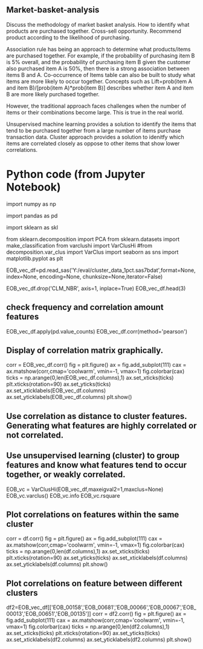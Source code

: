## Market-basket-analysis
Discuss the methodology of market basket analysis. How to identify what products are purchased together. Cross-sell opportunity. Recommend product according to the likelihood of purchasing.

Association rule has being an approach to determine what products/items are purchased together. For example, if the probability of purchasing item B is 5% overall, and the probability of purchasing item B given the customer also purchased item A is 50%, then there is a strong association between items B and A. Co-occurrence of Items table can also be built to study what items are more likely to occur together. Concepts such as Lift=prob(item A and item B)/[prob(item A)*prob(item B)] describes whether item A and item B are more likely purchased together.

However, the traditional approach faces challenges when the number of items or their combinations become large. This is true in the real world. 

Unsupervised machine learning provides a solution to identify the items that tend to be purchased together from a large number of items purchase transaction data. Cluster approach provides a solution to idenitfy which items are correlated closely as oppose to other items that show lower correlations.


# Python code (from Jupyter Notebook)

import numpy as np 

import pandas as pd 

import sklearn as skl

from sklearn.decomposition import PCA
from sklearn.datasets import make_classification
from varclushi import VarClusHi
#from decomposition.var_clus import VarClus
import seaborn as sns
import matplotlib.pyplot as plt

EOB_vec_df=pd.read_sas('Y:/eval/cluster_data_1pct.sas7bdat',format=None, index=None, encoding=None,
                chunksize=None,iterator=False)
                
EOB_vec_df.drop('CLM_NBR', axis=1, inplace=True)
EOB_vec_df.head(3)

## check frequency and correlation amount features
EOB_vec_df.apply(pd.value_counts)
EOB_vec_df.corr(method='pearson')

## Display of correlation matrix graphically.
corr = EOB_vec_df.corr()
fig = plt.figure()
ax = fig.add_subplot(111)
cax = ax.matshow(corr,cmap='coolwarm', vmin=-1, vmax=1)
fig.colorbar(cax)
ticks = np.arange(0,len(EOB_vec_df.columns),1)
ax.set_xticks(ticks)
plt.xticks(rotation=90)
ax.set_yticks(ticks)
ax.set_xticklabels(EOB_vec_df.columns)
ax.set_yticklabels(EOB_vec_df.columns)
plt.show()

## Use correlation as distance to cluster features. Generating what features are highly correlated or not correlated.
## Use unsupervised learning (cluster) to group features and know what features tend to occur together, or weakly correlated.
 
EOB_vc = VarClusHi(EOB_vec_df,maxeigval2=1,maxclus=None)
EOB_vc.varclus()
EOB_vc.info
EOB_vc.rsquare

## Plot correlations on features within the same cluster

corr = df.corr()
fig = plt.figure()
ax = fig.add_subplot(111)
cax = ax.matshow(corr,cmap='coolwarm', vmin=-1, vmax=1)
fig.colorbar(cax)
ticks = np.arange(0,len(df.columns),1)
ax.set_xticks(ticks)
plt.xticks(rotation=90)
ax.set_yticks(ticks)
ax.set_xticklabels(df.columns)
ax.set_yticklabels(df.columns)
plt.show()

## Plot correlations on feature between different clusters

df2=EOB_vec_df[['EOB_00158','EOB_00681','EOB_00066','EOB_00067','EOB_00013','EOB_00651','EOB_00135']]
corr = df2.corr()
fig = plt.figure()
ax = fig.add_subplot(111)
cax = ax.matshow(corr,cmap='coolwarm', vmin=-1, vmax=1)
fig.colorbar(cax)
ticks = np.arange(0,len(df2.columns),1)
ax.set_xticks(ticks)
plt.xticks(rotation=90)
ax.set_yticks(ticks)
ax.set_xticklabels(df2.columns)
ax.set_yticklabels(df2.columns)
plt.show()















    

